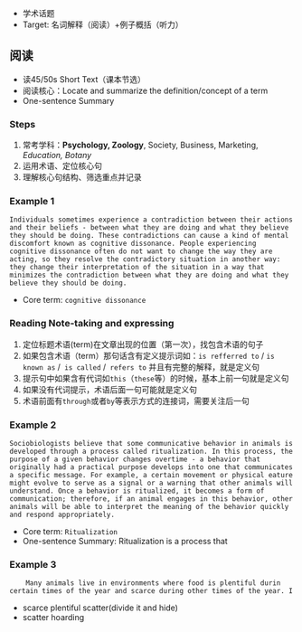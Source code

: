 - 学术话题
- Target: 名词解释（阅读）+例子概括（听力）
## 阅读
- 读45/50s Short Text（课本节选）
- 阅读核心：Locate and summarize the definition/concept of a term
- One-sentence Summary
### Steps
1. 常考学科：**Psychology, Zoology**, Society, Business, Marketing, *Education, Botany*
2. 运用术语、定位核心句
3. 理解核心句结构、筛选重点并记录
### Example 1
	Individuals sometimes experience a contradiction between their actions and their beliefs - between what they are doing and what they believe they should be doing. These contradictions can cause a kind of mental discomfort known as cognitive dissonance. People experiencing cognitive dissonance often do not want to change the way they are acting, so they resolve the contradictory situation in another way: they change their interpretation of the situation in a way that minimizes the contradiction between what they are doing and what they believe they should be doing.
- Core term: `cognitive dissonance`
### Reading Note-taking and expressing
1. 定位标题术语(term)在文章出现的位置（第一次），找包含术语的句子
2. 如果包含术语（term）那句话含有定义提示词如：`is refferred to` / `is known as` /` is called` /` refers to` 并且有完整的解释，就是定义句
3. 提示句中如果含有代词如`this`（`these`等）的时候，基本上前一句就是定义句
4. 如果没有代词提示，术语后面一句可能就是定义句
5. 术语前面有`through`或者`by`等表示方式的连接词，需要关注后一句
### Example 2
	Sociobiologists believe that some communicative behavior in animals is developed through a process called ritualization. In this process, the purpose of a given behavior changes overtime - a behavior that originally had a practical purpose develops into one that communicates a specific message. For example, a certain movement or physical eature might evolve to serve as a signal or a warning that other animals will understand. Once a behavior is ritualized, it becomes a form of communication; therefore, if an animal engages in this behavior, other animals will be able to interpret the meaning of the behavior quickly and respond appropriately.
- Core term: `Ritualization`
- One-sentence Summary: Ritualization is a process that
### Example 3
		Many animals live in environments where food is plentiful durin  certain times of the year and scarce during other times of the year. I
- scarce plentiful scatter(divide it and hide) 
- scatter hoarding